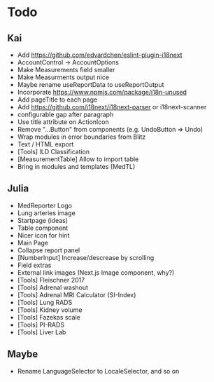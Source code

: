 # Todo

## Kai

- Add https://github.com/edvardchen/eslint-plugin-i18next
- AccountControl -> AccountOptions
- Make Measurements field smaller
- Make Measurments output nice
- Maybe rename useReportData to useReportOutput
- Incorporate https://www.npmjs.com/package/i18n-unused
- Add pageTitle to each page
- Add https://github.com/i18next/i18next-parser or i18next-scanner
- configurable gap after paragraph
- Use title attribute on ActionIcon
- Remove "...Button" from components (e.g. UndoButton => Undo)
- Wrap modules in error boundaries from Blitz
- Text / HTML export
- [Tools] ILD Classification
- [MeasurementTable] Allow to import table
- Bring in modules and templates (MedTL)

## Julia

- MedReporter Logo
- Lung arteries image
- Startpage (ideas)
- Table component
- Nicer icon for hint
- Main Page
- Collapse report panel
- [NumberInput] Increase/descrease by scrolling
- Field extras
- External link images (Next.js Image component, why?)
- [Tools] Fleischner 2017
- [Tools] Adrenal washout
- [Tools] Adrenal MRI Calculator (SI-Index)
- [Tools] Lung RADS
- [Tools] Kidney volume
- [Tools] Fazekas scale
- [Tools] PI-RADS
- [Tools] Liver Lab

## Maybe

- Rename LanguageSelector to LocaleSelector, and so on
